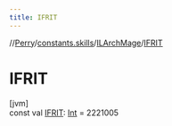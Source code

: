 ```yaml
---
title: IFRIT
---
```

//[Perry](../../../index.html)/[constants.skills](../index.html)/[ILArchMage](index.html)/[IFRIT](-i-f-r-i-t.html)



# IFRIT



[jvm]\
const val [IFRIT](-i-f-r-i-t.html): [Int](https://kotlinlang.org/api/latest/jvm/stdlib/kotlin/-int/index.html) = 2221005




